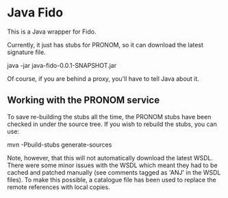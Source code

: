 Java Fido
=========
This is a Java wrapper for Fido.

Currently, it just has stubs for PRONOM, so it can download the latest signature file.

java -jar java-fido-0.0.1-SNAPSHOT.jar

Of course, if you are behind a proxy, you'll have to tell Java about it.



Working with the PRONOM service
-------------------------------
To save re-building the stubs all the time, the PRONOM stubs have been checked 
in under the source tree. If you wish to rebuild the stubs, you can use:

  mvn -Pbuild-stubs generate-sources

Note, however, that this will not automatically download the latest WSDL. There 
were some minor issues with the WSDL which meant they had to be cached and 
patched manually (see comments tagged as 'ANJ' in the WSDL files). To make this
possible, a catalogue file has been used to replace the remote references with 
local copies.
